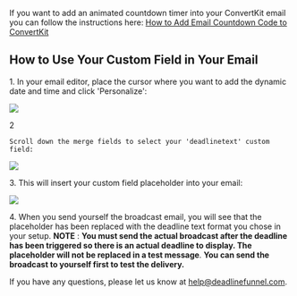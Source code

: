 If you want to add an animated countdown timer into your ConvertKit email you
can follow the instructions here:  [How to Add Email Countdown Code to
ConvertKit](http://documentation.deadlinefunnel.com/article/279-how-to-add-email-countdown-code-to-convertkit)

## How to Use Your Custom Field in Your Email

1\.  In your email editor, place the cursor where you want to add the dynamic date and time and click 'Personalize': 

![](https://d33v4339jhl8k0.cloudfront.net/docs/assets/53974d6ce4b0c76107b109d1/images/5b6c7ac12c7d3a03f89d8654/file-jxhHSBh1s0.png)

2

    Scroll down the merge fields to select your 'deadlinetext' custom field: 

![](https://d33v4339jhl8k0.cloudfront.net/docs/assets/53974d6ce4b0c76107b109d1/images/58827d1b2c7d3a4a60b95b1e/file-VwtFl1Avzv.png)


3\. This will insert your custom field placeholder into your email: 

![](https://d33v4339jhl8k0.cloudfront.net/docs/assets/53974d6ce4b0c76107b109d1/images/5b6c7a660428631d7a89d165/file-xrnmrO9cjo.png)


4\. When you send yourself the broadcast email, you will see that the placeholder has been replaced with the deadline text format you chose in your setup. 
     **NOTE** : **You must send the actual broadcast after the deadline has been triggered so there is an actual deadline to display. The placeholder will not be replaced in a test message**. **You can send the broadcast to yourself first to test the delivery.**
  

If you have any questions, please let us know at
[help@deadlinefunnel.com](mailto:mailto:help@deadlinefunnel.com).

